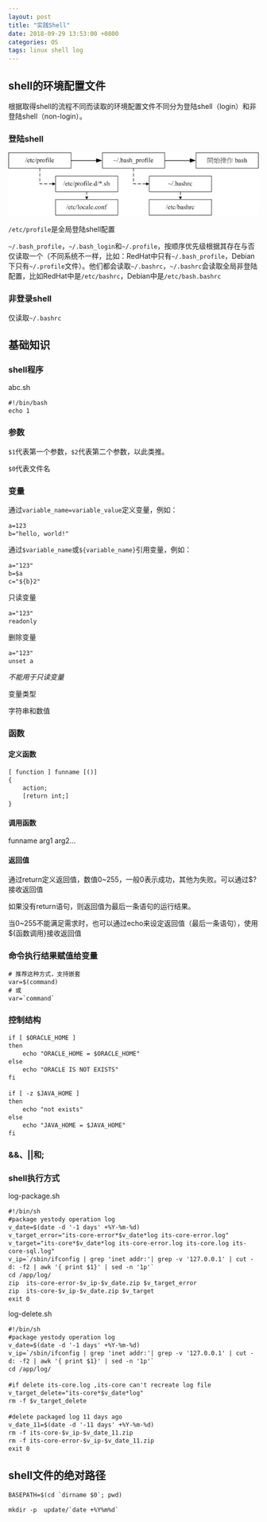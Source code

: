 ```yaml
---
layout: post
title: "实践Shell"
date: 2018-09-29 13:53:00 +0800
categories: OS
tags: linux shell log
---
```


## shell的环境配置文件

根据取得shell的流程不同而读取的环境配置文件不同分为登陆shell（login）和非登陆shell（non-login）。

### 登陆shell

![login-shell](/images/login-shell.gif)

`/etc/profile`是全局登陆shell配置

`~/.bash_profile`，`~/.bash_login`和`~/.profile`，按顺序优先级根据其存在与否仅读取一个（不同系统不一样，比如：RedHat中只有`~/.bash_profile`，Debian下只有`~/.profile`文件）。他们都会读取`~/.bashrc`，`~/.bashrc`会读取全局非登陆配置，比如RedHat中是`/etc/bashrc`，Debian中是`/etc/bash.bashrc`

### 非登录shell

仅读取`~/.bashrc`

## 基础知识

### shell程序

abc.sh
```shell
#!/bin/bash
echo 1
```

### 参数
`$1`代表第一个参数，`$2`代表第二个参数，以此类推。

`$0`代表文件名

### 变量
通过`variable_name=variable_value`定义变量，例如：
```shell
a=123
b="hello, world!"
```
通过`$variable_name`或`${variable_name}`引用变量，例如：
```shell
a="123"
b=$a
c="${b}2"
```

只读变量

```shell
a="123"
readonly
```

删除变量

```shell
a="123"
unset a
```

*不能用于只读变量*

变量类型

字符串和数值

### 函数

#### 定义函数

```
[ function ] funname [()]
{
    action;
    [return int;]
}
```

#### 调用函数

funname arg1 arg2...

#### 返回值

通过return定义返回值，数值0~255，一般0表示成功，其他为失败。可以通过$?接收返回值

如果没有return语句，则返回值为最后一条语句的运行结果。

当0~255不能满足需求时，也可以通过echo来设定返回值（最后一条语句），使用${函数调用}接收返回值

### 命令执行结果赋值给变量

```shell
# 推荐这种方式，支持嵌套
var=$(command)
# 或
var=`command`
```

### 控制结构



```shell
if [ $ORACLE_HOME ]
then
	echo "ORACLE_HOME = $ORACLE_HOME"
else
	echo "ORACLE IS NOT EXISTS"
fi

if [ -z $JAVA_HOME ]
then
	echo "not exists"
else
	echo "JAVA_HOME = $JAVA_HOME"
fi
```

### &&、||和;



### shell执行方式

log-package.sh

```shell
#!/bin/sh
#package yestody operation log
v_date=$(date -d '-1 days' +%Y-%m-%d)
v_target_error="its-core-error*$v_date*log its-core-error.log"
v_target="its-core*$v_date*log its-core-error.log its-core.log its-core-sql.log"
v_ip=`/sbin/ifconfig | grep 'inet addr:'| grep -v '127.0.0.1' | cut -d: -f2 | awk '{ print $1}' | sed -n '1p'`
cd /app/log/
zip  its-core-error-$v_ip-$v_date.zip $v_target_error
zip  its-core-$v_ip-$v_date.zip $v_target
exit 0
```

log-delete.sh
```shell
#!/bin/sh
#package yestody operation log
v_date=$(date -d '-1 days' +%Y-%m-%d)
v_ip=`/sbin/ifconfig | grep 'inet addr:'| grep -v '127.0.0.1' | cut -d: -f2 | awk '{ print $1}' | sed -n '1p'`
cd /app/log/

#if delete its-core.log ,its-core can't recreate log file
v_target_delete="its-core*$v_date*log"
rm -f $v_target_delete

#delete packaged log 11 days ago 
v_date_11=$(date -d '-11 days' +%Y-%m-%d)
rm -f its-core-$v_ip-$v_date_11.zip
rm -f its-core-error-$v_ip-$v_date_11.zip
exit 0
```
## shell文件的绝对路径

```shell
BASEPATH=$(cd `dirname $0`; pwd)
```



```shell
mkdir -p  update/`date +%Y%m%d`
```

